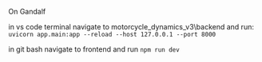On Gandalf

in vs code terminal navigate to motorcycle_dynamics_v3\backend and run:
`uvicorn app.main:app --reload --host 127.0.0.1 --port 8000 `

in git bash navigate to frontend and run `npm run dev`